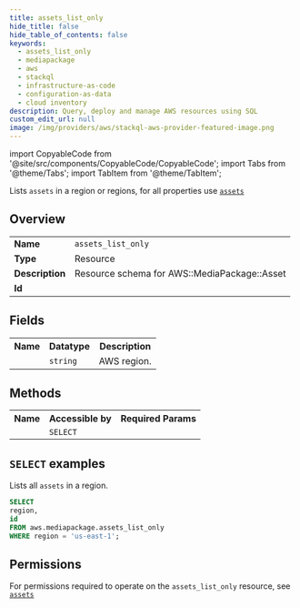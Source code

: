 ```yaml
---
title: assets_list_only
hide_title: false
hide_table_of_contents: false
keywords:
  - assets_list_only
  - mediapackage
  - aws
  - stackql
  - infrastructure-as-code
  - configuration-as-data
  - cloud inventory
description: Query, deploy and manage AWS resources using SQL
custom_edit_url: null
image: /img/providers/aws/stackql-aws-provider-featured-image.png
---
```


import CopyableCode from '@site/src/components/CopyableCode/CopyableCode';
import Tabs from '@theme/Tabs';
import TabItem from '@theme/TabItem';

Lists <code>assets</code> in a region or regions, for all properties use <a href="/providers/aws/serviceName/assets/"><code>assets</code></a>

## Overview
<table><tbody>
<tr><td><b>Name</b></td><td><code>assets_list_only</code></td></tr>
<tr><td><b>Type</b></td><td>Resource</td></tr>
<tr><td><b>Description</b></td><td>Resource schema for AWS::MediaPackage::Asset</td></tr>
<tr><td><b>Id</b></td><td><CopyableCode code="aws.mediapackage.assets_list_only" /></td></tr>
</tbody></table>

## Fields
<table><tbody><tr><th>Name</th><th>Datatype</th><th>Description</th></tr><tr><td><CopyableCode code="region" /></td><td><code>string</code></td><td>AWS region.</td></tr>
</tbody></table>

## Methods

<table><tbody>
  <tr>
    <th>Name</th>
    <th>Accessible by</th>
    <th>Required Params</th>
  </tr>
  <tr>
    <td><CopyableCode code="list_resources" /></td>
    <td><code>SELECT</code></td>
    <td><CopyableCode code="region" /></td>
  </tr>
</tbody></table>

## `SELECT` examples
Lists all <code>assets</code> in a region.
```sql
SELECT
region,
id
FROM aws.mediapackage.assets_list_only
WHERE region = 'us-east-1';
```


## Permissions

For permissions required to operate on the <code>assets_list_only</code> resource, see <a href="/providers/aws/mediapackage/assets/#permissions"><code>assets</code></a>

